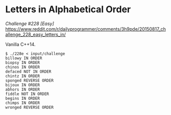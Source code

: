 # Letters in Alphabetical Order
*Challenge #228 [Easy]*
https://www.reddit.com/r/dailyprogrammer/comments/3h9pde/20150817_challenge_228_easy_letters_in/

Vanilla C++14.

```
$ ./228e < input/challenge
billowy IN ORDER
biopsy IN ORDER
chinos IN ORDER
defaced NOT IN ORDER
chintz IN ORDER
sponged REVERSE ORDER
bijoux IN ORDER
abhors IN ORDER
fiddle NOT IN ORDER
begins IN ORDER
chimps IN ORDER
wronged REVERSE ORDER
```
